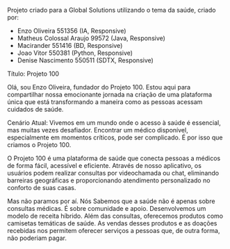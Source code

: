 Projeto criado para a Global Solutions utilizando o tema da saúde, criado por:
- Enzo Oliveira 551356 (IA, Responsive) 
- Matheus Colossal Araujo 99572 (Java, Responsive)
- Macirander 551416 (BD, Responsive) 
- Joao Vitor 550381 (Python, Responsive)
- Denise Nascimento 550511 (SDTX, Responsive)

Título: Projeto 100 

Olá, sou Enzo Oliveira, fundador do Projeto 100. Estou aqui para compartilhar nossa emocionante jornada na criação de uma plataforma única que está transformando a maneira como as pessoas acessam cuidados de saúde.

Cenário Atual:
Vivemos em um mundo onde o acesso à saúde é essencial, mas muitas vezes desafiador. Encontrar um médico disponível, especialmente em momentos críticos, pode ser complicado. É por isso que criamos o Projeto 100.

O Projeto 100 é uma plataforma de saúde  que conecta pessoas a médicos de forma fácil, acessível e eficiente. Através de nosso aplicativo, os usuários podem realizar consultas por videochamada ou chat, eliminando barreiras geográficas e proporcionando atendimento personalizado no conforto de suas casas.

Mas não paramos por aí. Nós Sabemos que a saúde não é apenas sobre consultas médicas. É sobre comunidade e apoio. Desenvolvemos um modelo de receita híbrido. Além das consultas, oferecemos produtos como camisetas temáticas de saúde. As vendas desses produtos e as doações recebidas nos permitem oferecer serviços a pessoas que, de outra forma, não poderiam pagar.

